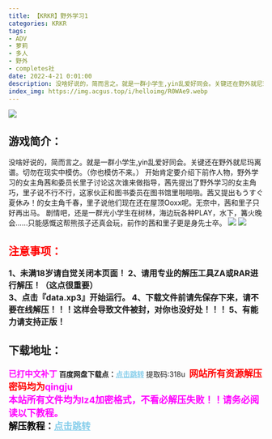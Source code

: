 ```yaml
---
title: 【KRKR】野外学习1
categories: KRKR
tags:
- ADV
- 萝莉
- 多人
- 野外
- completes社
date: 2022-4-21 0:01:00
description: 没啥好说的，简而言之。就是一群小学生,yin乱爱好同会。关键还在野外就尼玛离谱。切勿在现实中模仿。（你也模仿不来。）
index_img: https://img.acgus.top/i/helloimg/R0WAe9.webp
---
```

![](https://img.acgus.top/i/helloimg/R0WAe9.webp)
## 游戏简介：
没啥好说的，简而言之。就是一群小学生,yin乱爱好同会。关键还在野外就尼玛离谱。切勿在现实中模仿。（你也模仿不来。）
开始肯定要介绍下前作人物，野外学习的女主角茜和委员长里子讨论这次谁来做指导，茜先提出了野外学习的女主角巧，里子说不行不行，这家伙正和图书委员在图书馆里啪啪啪。茜又提出もうすぐ夏休み！的女主角千春，里子说他们现在还在屋顶Ooxx呢。无奈中，茜和里子只好再出马。
剧情吧，还是一群光小学生在树林，海边玩各种PLAY，水下，篝火晚会......只能感慨这帮熊孩子还真会玩，前作的茜和里子更是身先士卒。
![](https://img.acgus.top/i/helloimg/R0WtYY.webp)
![](https://img.acgus.top/i/helloimg/R0WFYb.webp)





## <font color=#FF0000 >注意事项：</font>
<font size=3><b>1、未满18岁请自觉关闭本页面！
2、请用专业的解压工具ZA或RAR进行解压！（这点很重要）           
3、点击『data.xp3』开始运行。
4、下载文件前请先保存下来，请不要在线解压！！！这样会导致文件被封，对你也没好处！！！
5、有能力请支持正版！</b></font>

## 下载地址：
<font color=#FF00FF size=3><b>已打中文补丁</b></font>
<b>百度网盘下载点：</b><a href="https://pan.baidu.com/s/1Z5chYLZb5lTN7Dl8lWOxnw?pwd=318u" style="color: #87CEEB;"><b>点击跳转</b></a> 提取码:318u
<a style="padding: 0" href="https://post.qingju.org/AD/"><img style="max-width:100%" src="https://img.acgus.top/i/2024/07/478f689b8021d8d499ab43d21acf137a.gif" alt=""></a>
<b><font color=#FF0000 size=4>网站所有资源解压密码均为</b></font><b><font color=#FF00FF size=4>qingju</font><font color=#FF0000 ></font></b><br><b><font color=#FF00FF size=4>本站所有文件均为lz4加密格式，不看必解压失败！！请务必阅读以下教程。</b></font><br><b><font color=#000 size=4>解压教程：</b><a href="https://post.qingju.org/tutorial/000/" style="color: #87CEEB;"><b>点击跳转</b></a>